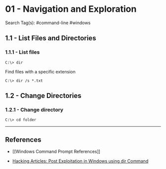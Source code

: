 # 01 - Navigation and Exploration

Search Tag(s): #command-line #windows

## 1.1 - List Files and Directories

### 1.1.1 - List files

```
C:\> dir
```

Find files with a specific extension

```
C:\> dir /s *.txt
```

## 1.2 - Change Directories

### 1.2.1 - Change directory

```
C:\> cd folder
```

---
## References

- [[Windows Command Prompt References]]

- [Hacking Articles: Post Exploitation in Windows using dir Command](https://www.hackingarticles.in/post-exploitation-windows-using-dir-command/)